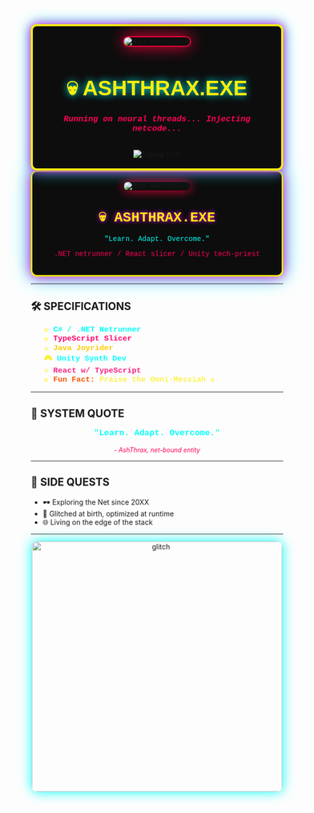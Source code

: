 <!-- README Cyberpunk 2077 Inspired -->
<div align="center" style="position: relative; display: inline-block; padding: 20px; border: 4px solid #fcee09; border-radius: 12px; box-shadow: 0 0 20px #ff00c8, 0 0 30px #00f0ff; background-color: #0d0d0d;">

  <img src="https://media1.tenor.com/m/zw3HWomJs3YAAAAd/darktide-adeptus-mechanicus.gif" alt="dark-mechanicus" style="border-radius: 12px; border: 2px solid #ff0040; box-shadow: 0 0 30px #ff0040;"/>

  <h1 style="font-family:'Orbitron', sans-serif; color:#fcee09; font-size:3em; text-shadow: 0 0 15px #00fff7;">
    💀 ASHTHRAX.EXE
  </h1>

  <h3 style="color:#ff0055; font-family:'Courier New', monospace;">
    <em>Running on neural threads... Injecting netcode...</em>
  </h3>

  <br>

  <img src="https://readme-typing-svg.demolab.com?font=Orbitron&size=22&duration=3000&color=FCEE09&center=true&vCenter=true&width=500&lines=Jacking+into+Night+City...;Establishing+link...;System+Armed+%26+Online." alt="Typing SVG" />

</div>
<div align="center" style="padding: 20px; border: 3px solid #fcee09; border-radius: 12px; box-shadow: 0 0 25px #ff00c8, 0 0 40px #00f0ff; background-color: #0d0d0d;">

  <img src="https://media1.tenor.com/m/zw3HWomJs3YAAAAd/darktide-adeptus-mechanicus.gif" alt="dark-mechanicus" style="border-radius: 8px; max-width: 100%; box-shadow: 0 0 20px #ff0040;"/>

  <h1 style="font-family: 'Courier New', monospace; color: #fcee09; text-shadow: 0 0 8px #ff00ff;">💀 ASHTHRAX.EXE</h1>

  <p style="color:#00fff7; font-family: 'Courier New', monospace;">
    "Learn. Adapt. Overcome."
  </p>

  <p style="color: #ff0055; font-family: 'Courier New', monospace;">
    .NET netrunner / React slicer / Unity tech-priest
  </p>

</div>

---

## 🛠️ SPECIFICATIONS

<ul style="list-style:none; font-family: 'Courier New', monospace; color:#fcee09; font-size:1.1em;">
  <li>🧠 <strong style="color:#00fff7;">C# / .NET Netrunner</strong></li>
  <li>🧪 <strong style="color:#ff006e;">TypeScript Slicer</strong></li>
  <li>☕ <strong style="color:#ffcc00;">Java Joyrider</strong></li>
  <li>🎮 <strong style="color:#00ffff;">Unity Synth Dev</strong></li>
  <li>⚛️ <strong style="color:#f72585;">React w/ TypeScript</strong></li>
  <li>🤖 <strong style="color:#fb5607;">Fun Fact:</strong> Praise the Omni-Messiah 🔧</li>
</ul>

---

## 💬 SYSTEM QUOTE

<div align="center">
  <p style="color:#00fff7; font-size:1.2em; font-family:'Courier New', monospace;">
    "<strong>Learn. Adapt. Overcome.</strong>"
  </p>
  <p style="color:#ff0055; font-size:0.9em; font-style:italic;">- AshThrax, net-bound entity</p>
</div>

---

## 🧠 SIDE QUESTS

- 🕶️ Exploring the Net since 20XX  
- 🧬 Glitched at birth, optimized at runtime  
- 🌐 Living on the edge of the stack

---

<div align="center">

  <img src="https://imgur.com/gallery/cyberpunk-glitch-48AnG0z#h76Mijo" alt="glitch" width="500" style="border-radius:10px; box-shadow: 0 0 25px #00fff7;" />

</div>

